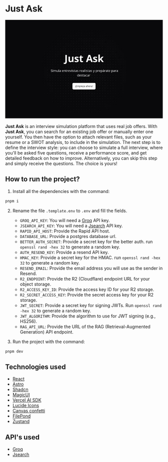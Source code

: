 # Just Ask

<img src="./docs/justAsk.webp" />

**Just Ask** is an interview simulation platform that uses real job offers. With **Just Ask**, you can search for an existing job offer or manually enter one yourself. You then have the option to attach relevant files, such as your resume or a SWOT analysis, to include in the simulation. The next step is to define the interview style: you can choose to simulate a full interview, where you'll be asked five questions, receive a performance score, and get detailed feedback on how to improve. Alternatively, you can skip this step and simply receive the questions. The choice is yours!

## How to run the project?

1. Install all the dependencies with the command:

```bash
pnpm i
```

2. Rename the file `.template.env` to `.env` and fill the fields.
   
   * `GROQ_API_KEY`: You will need a [Groq](https://console.groq.com/) API key.
   * `JSEARCH_API_KEY`: You will need a [Jsearch](https://rapidapi.com/letscrape-6bRBa3QguO5/api/jsearch) API key. 
   * `RAPID_API_HOST`: Provide the Rapid API host.
   * `DATABASE_URL`: Provide a postgres database url.
   * `BETTER_AUTH_SECRET`: Provide a secret key for the better auth. run `openssl rand -hex 32` to generate a random key.
   * `AUTH_RESEND_KEY`: Provide a resend API key.
   * `HMAC_KEY`: Provide a secret key for the HMAC. run `openssl rand -hex 32` to generate a random key.
   * `RESEND_EMAIL`: Provide the email address you will use as the sender in Resend.
   * `R2_ENDPOINT`: Provide the R2 (Cloudflare) endpoint URL for your object storage.
   * `R2_ACCESS_KEY_ID`: Provide the access key ID for your R2 storage.
   * `R2_SECRET_ACCESS_KEY`: Provide the secret access key for your R2 storage.
   * `JWT_SECRET`: Provide a secret key for signing JWTs. Run `openssl rand -hex 32` to generate a random key.
   * `JWT_ALGORITHM`: Provide the algorithm to use for JWT signing (e.g., HS256).
   * `RAG_API_URL`: Provide the URL of the RAG (Retrieval-Augmented Generation) API endpoint.

3. Run the project with the command:

```bash
pnpm dev
```

## Technologies used

* [React](https://react.dev/)
* [Astro](https://astro.build/)
* [Shadcn](https://ui.shadcn.com/)
* [MagicUI](https://magicui.design/)
* [Vercel AI SDK](https://sdk.vercel.ai/)
* [Lucide Icons](https://lucide.dev/icons/)
* [Canvas confetti](https://github.com/catdad/canvas-confetti)
* [FilePond](https://pqina.nl/filepond/)
* [Zustand](https://zustand-demo.pmnd.rs/)

## API's used

* [Groq](https://console.groq.com/)
* [Jsearch](https://rapidapi.com/letscrape-6bRBa3QguO5/api/jsearch)
